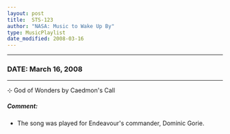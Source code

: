 ```yaml
---
layout: post
title:  STS-123
author: "NASA: Music to Wake Up By"
type: MusicPlaylist
date_modified: 2008-03-16
---
```


----
### DATE: March 16, 2008
----
⊹ God of Wonders by Caedmon's Call

##### Comment:
* The song was played for Endeavour's commander, Dominic Gorie.
